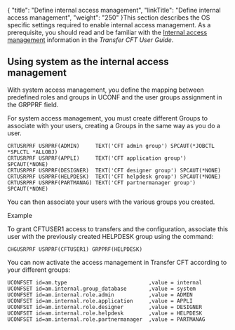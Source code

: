 {
    "title": "Define internal access management",
    "linkTitle": "Define internal access management",
    "weight": "250"
}This section describes the OS specific settings required to enable internal access management. As a prerequisite, you should read and be familiar with the [Internal access management](https://docs.axway.com/bundle/TransferCFT_38_UsersGuide_allOS_en_HTML5/page/Content/internal_access_mgt/internal_a_m_start_here.htm) information in the *Transfer CFT User Guide*.

## Using system as the internal access management

With <span class="bold_in_para">system </span>access management, you define the mapping between predefined roles and groups in UCONF and the user groups assignment in the GRPPRF field.

For system access management, you must create different Groups to associate with your users, creating a Groups in the same way as you do a user.



    CRTUSRPRF USRPRF(ADMIN)     TEXT('CFT admin group') SPCAUT(*JOBCTL *SPLCTL *ALLOBJ)
    CRTUSRPRF USRPRF(APPLI)     TEXT('CFT application group') SPCAUT(*NONE)
    CRTUSRPRF USRPRF(DESIGNER)  TEXT('CFT designer group') SPCAUT(*NONE)
    CRTUSRPRF USRPRF(HELPDESK)  TEXT('CFT helpdesk group') SPCAUT(*NONE)
    CRTUSRPRF USRPRF(PARTMANAG) TEXT('CFT partnermanager group') SPCAUT(*NONE)

You can then associate your users with the various groups you created.

<span class="bold_in_para">Example</span>

To grant CFTUSER1 access to transfers and the configuration, associate this user with the previously created HELPDESK group using the command:



    CHGUSRPRF USRPRF(CFTUSER1) GRPPRF(HELPDESK)

You can now activate the access management in <span class="mc-variable axway_variables.Component_Long_Name variable">Transfer CFT</span> according to your different groups:



    UCONFSET id=am.type                          ,value = internal
    UCONFSET id=am.internal.group_database       ,value = system
    UCONFSET id=am.internal.role.admin           ,value = ADMIN
    UCONFSET id=am.internal.role.application     ,value = APPLI
    UCONFSET id=am.internal.role.designer        ,value = DESIGNER
    UCONFSET id=am.internal.role.helpdesk        ,value = HELPDESK
    UCONFSET id=am.internal.role.partnermanager  ,value = PARTMANAG
